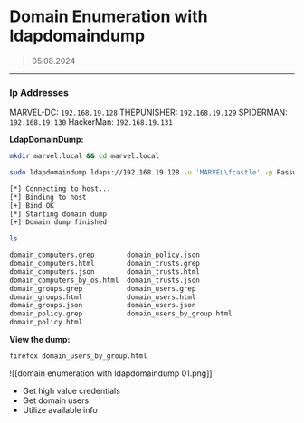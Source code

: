 #  Domain Enumeration with ldapdomaindump
> 05.08.2024
---
### Ip Addresses
MARVEL-DC:  `192.168.19.128`
THEPUNISHER: `192.168.19.129`
SPIDERMAN: `192.168.19.130`
HackerMan: `192.168.19.131`

**LdapDomainDump:**
```bash
mkdir marvel.local && cd marvel.local

sudo ldapdomaindump ldaps://192.168.19.128 -u 'MARVEL\fcastle' -p Password1

[*] Connecting to host...
[*] Binding to host
[+] Bind OK
[*] Starting domain dump
[+] Domain dump finished

ls

domain_computers.grep        domain_policy.json
domain_computers.html        domain_trusts.grep
domain_computers.json        domain_trusts.html
domain_computers_by_os.html  domain_trusts.json
domain_groups.grep           domain_users.grep
domain_groups.html           domain_users.html
domain_groups.json           domain_users.json
domain_policy.grep           domain_users_by_group.html
domain_policy.html
```

**View the dump:**
```bash
firefox domain_users_by_group.html
```

![[domain enumeration with ldapdomaindump 01.png]]

- Get high value credentials
- Get domain users
- Utilize available info
